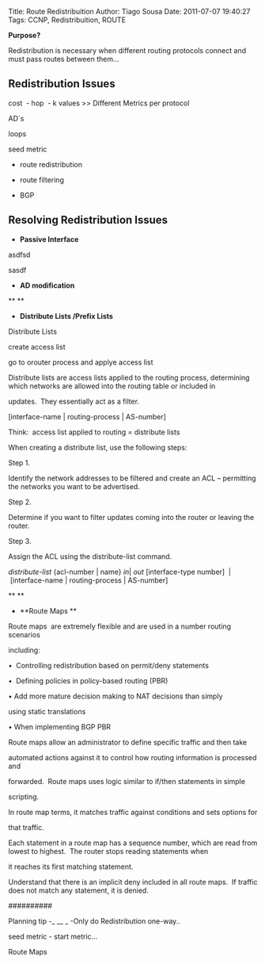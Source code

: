 Title: Route Redistribuition
Author: Tiago Sousa
Date: 2011-07-07 19:40:27
Tags: CCNP, Redistribuition, ROUTE


**Purpose?**

Redistribution is necessary when different routing protocols connect and must pass routes between them...




## Redistribution Issues


cost  - hop  - k values >> Different Metrics per protocol

AD´s

loops

seed metric



	
  * route redistribution

	
  * route filtering

	
  * BGP




## Resolving Redistribution Issues





	
  * **Passive Interface**




asdfsd




sasdf





	
  * **AD modification**




**
**





	
  * **Distribute Lists /Prefix Lists**






Distribute Lists

create access list

go to orouter process and applye access list

Distribute lists are access lists applied to the routing process, determining which networks are allowed into the routing table or included in

updates.  They essentially act as a filter.

[interface-name | routing-process | AS-number]



Think:  access list applied to routing = distribute lists



When creating a distribute list, use the following steps:

Step 1.

Identify the network addresses to be filtered and create an ACL – permitting the networks you want to be advertised.

Step 2.

Determine if you want to filter updates coming into the router or leaving the router.

Step 3.

Assign the ACL using the distribute-list command.

_distribute-list_ {acl-number | name} _in_| _out_ [interface-type number]  | [interface-name | routing-process | AS-number]






**
**





	
  * **Route Maps **




Route maps  are extremely flexible and are used in a number routing scenarios

including:

•  Controlling redistribution based on permit/deny statements

•  Defining policies in policy-based routing (PBR)

• Add more mature decision making to NAT decisions than simply

using static translations

• When implementing BGP PBR



Route maps allow an administrator to define specific traffic and then take

automated actions against it to control how routing information is processed and

forwarded.  Route maps uses logic similar to if/then statements in simple

scripting.

In route map terms, it matches traffic against conditions and sets options for

that traffic.

Each statement in a route map has a sequence number, which are read from lowest to highest.  The router stops reading statements when

it reaches its first matching statement.

Understand that there is an implicit deny included in all route maps.  If traffic does not match any statement, it is denied.









##########

Planning tip -_ __ _ -Only do Redistribution one-way..



seed metric - start metric...







Route Maps